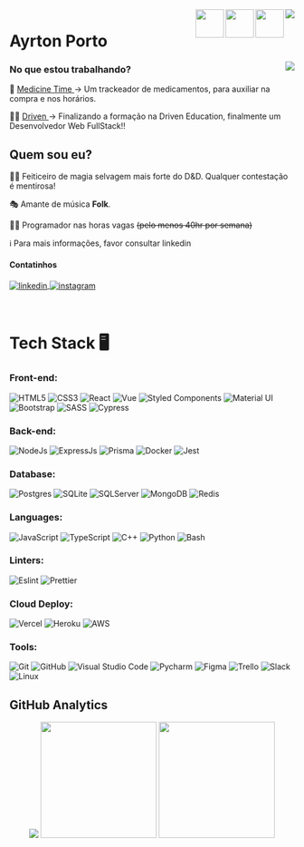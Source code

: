 <img align="right" src="https://raw.githubusercontent.com/gist/Ikusa0/00ada35aa124ebdac8dc12fbb0ef77b3/raw/3d4d045e96d21809d6b75accc1d41c73b7eb7dfe/profile_card.svg" />

<img width="50px" align="right" src="https://media.tenor.com/Aq4nnClR37AAAAAi/nervous-dog-spinning.gif" />
<img width="50px" align="right" src="https://media.tenor.com/Aq4nnClR37AAAAAi/nervous-dog-spinning.gif" />
<img width="50px" align="right" src="https://media.tenor.com/Aq4nnClR37AAAAAi/nervous-dog-spinning.gif" />

<h1 align="left"> Ayrton Porto</h1>

<img align="right" src="https://api.visitorbadge.io/api/visitors?path=github.com%2FIkusa0&labelColor=%23ff599e&countColor=%23202024" />

<h3 align="left">No que estou trabalhando?</h3>

💉 <a href="https://www.figma.com/file/zVqksuNGZiOAXT9VqVRWiZ/medicine" target="_blank"> Medicine Time </a> → Um trackeador de medicamentos, para auxiliar na compra e nos horários.

👨‍🎓 <a href="https://www.driven.com.br/" target="_blank"> Driven </a> → Finalizando a formação na Driven Education, finalmente um Desenvolvedor Web FullStack!!

## Quem sou eu? 

🧙‍♂️ Feiticeiro de magia selvagem mais forte do D&D. Qualquer contestação é mentirosa!

🎭 Amante de música **Folk**.

👨‍💻 Programador nas horas vagas ~~(pelo menos 40hr por semana)~~

ℹ Para mais informações, favor consultar linkedin

#### Contatinhos

<a href="https://linkedin.com/in/ayrton-porto" target="_blank">
  <img align="center" src="https://img.shields.io/badge/-ayrton&#8722porto-05122A?style=flat&logo=linkedin" alt="linkedin"/>
</a>
<a href="mailto:ayrtonmacaulay.pg@gmail.com" target="_blank">
 <img align="center" src="https://img.shields.io/badge/-ayrtonmacaulay.pg@gmail.com-05122A?style=flat&logo=gmail" alt="instagram"/>
</a>

<br/>
<br/>
<br/>

# Tech Stack 🖥

### Front-end:

![HTML5](https://img.shields.io/badge/html5-%23E34F26.svg?style=for-the-badge&logo=html5&logoColor=white)
![CSS3](https://img.shields.io/badge/css3-%231572B6.svg?style=for-the-badge&logo=css3&logoColor=white)
![React](https://img.shields.io/badge/react-%2320232a.svg?style=for-the-badge&logo=react&logoColor=%2361DAFB)
![Vue](https://img.shields.io/badge/Vue.js-35495E?style=for-the-badge&logo=vue.js&logoColor=4FC08D)
![Styled Components](https://img.shields.io/badge/styled--components-DB7093?style=for-the-badge&logo=styled-components&logoColor=white)
![Material UI](https://img.shields.io/badge/Material%20UI-007FFF?style=for-the-badge&logo=mui&logoColor=white)
![Bootstrap](https://img.shields.io/badge/Bootstrap-563D7C.svg?style=for-the-badge&logo=bootstrap&logoColor=white)
![SASS](https://img.shields.io/badge/Sass-CC6699?style=for-the-badge&logo=sass&logoColor=white)
![Cypress](https://img.shields.io/badge/Cypress-17202C?style=for-the-badge&logo=cypress&logoColor=white)

### Back-end:

![NodeJs](https://img.shields.io/badge/node.js-6DA55F?style=for-the-badge&logo=node.js&logoColor=white)
![ExpressJs](https://img.shields.io/badge/Express.js-000000?style=for-the-badge&logo=express&logoColor=white)
![Prisma](https://img.shields.io/badge/Prisma-3982CE?style=for-the-badge&logo=Prisma&logoColor=white)
![Docker](https://img.shields.io/badge/Docker-2CA5E0?style=for-the-badge&logo=docker&logoColor=white)
![Jest](https://img.shields.io/badge/Jest-C21325?style=for-the-badge&logo=jest&logoColor=white)

### Database:

![Postgres](https://img.shields.io/badge/postgres-%23316192.svg?style=for-the-badge&logo=postgresql&logoColor=white)
![SQLite](https://img.shields.io/badge/SQLite-07405E?style=for-the-badge&logo=sqlite&logoColor=white)
![SQLServer](https://img.shields.io/badge/Microsoft_SQL_Server-CC2927?style=for-the-badge&logo=microsoft-sql-server&logoColor=white)
![MongoDB](https://img.shields.io/badge/MongoDB-%234ea94b.svg?style=for-the-badge&logo=mongodb&logoColor=white)
![Redis](https://img.shields.io/badge/redis-%23DD0031.svg?&style=for-the-badge&logo=redis&logoColor=white)

### Languages:

![JavaScript](https://img.shields.io/badge/javascript-%23323330.svg?style=for-the-badge&logo=javascript&logoColor=%23F7DF1E)
![TypeScript](https://img.shields.io/badge/typescript-%23007ACC.svg?style=for-the-badge&logo=typescript&logoColor=white)
![C++](https://img.shields.io/badge/C%2B%2B-00599C?style=for-the-badge&logo=c%2B%2B&logoColor=white)
![Python](https://img.shields.io/badge/python-3670A0?style=for-the-badge&logo=python&logoColor=ffdd54)
![Bash](https://img.shields.io/badge/Bash-121011?style=for-the-badge&logo=gnu-bash&logoColor=white)

### Linters:

![Eslint](https://img.shields.io/badge/eslint-3A33D1?style=for-the-badge&logo=eslint&logoColor=white)
![Prettier](https://img.shields.io/badge/prettier-1A2C34?style=for-the-badge&logo=prettier&logoColor=F7BA3E)

### Cloud Deploy:

![Vercel](https://img.shields.io/badge/Vercel-000000?style=for-the-badge&logo=vercel&logoColor=white)
![Heroku](https://img.shields.io/badge/Heroku-430098?style=for-the-badge&logo=heroku&logoColor=white)
![AWS](https://img.shields.io/badge/Amazon_AWS-FF9900?style=for-the-badge&logo=amazonaws&logoColor=white)

### Tools:

![Git](https://img.shields.io/badge/GIT-E44C30?style=for-the-badge&logo=git&logoColor=white)
![GitHub](https://img.shields.io/badge/GitHub-100000?style=for-the-badge&logo=github&logoColor=white)
![Visual Studio Code](https://img.shields.io/badge/Visual_Studio_Code-0078D4?style=for-the-badge&logo=visual%20studio%20code&logoColor=white)
![Pycharm](https://img.shields.io/badge/PyCharm-000000.svg?&style=for-the-badge&logo=PyCharm&logoColor=white)
![Figma](https://img.shields.io/badge/Figma-F24E1E?style=for-the-badge&logo=figma&logoColor=white)
![Trello](https://img.shields.io/badge/Trello-0052CC?style=for-the-badge&logo=trello&logoColor=white)
![Slack](https://img.shields.io/badge/Slack-4A154B?style=for-the-badge&logo=slack&logoColor=white)
![Linux](https://img.shields.io/badge/Linux-FCC624?style=for-the-badge&logo=linux&logoColor=black)

## GitHub Analytics

<div align="center">
  <img src="https://github-readme-streak-stats.herokuapp.com?user=Ikusa0&hide_border=true&date_format=M%20j%5B%2C%20Y%5D&ring=5194F0&fire=5194F0&currStreakLabel=5194F0&theme=dracula" />

  <img height="205em" src="https://github-readme-stats.vercel.app/api?username=Ikusa0&show_icons=true&hide_border=true&theme=dracula" />

  <img height="205em" src="https://github-readme-stats.vercel.app/api/top-langs/?username=Ikusa0&theme=dracula" />
</div>
